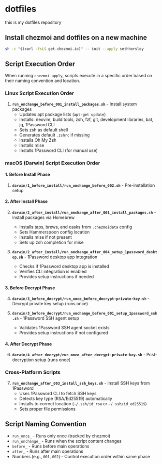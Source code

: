 # dotfiles

this is my dotfiles repository

## Install chezmoi and dotfiles on a new machine

```sh
sh -c "$(curl -fsLS get.chezmoi.io)" -- init --apply sethhorsley
```

## Script Execution Order

When running `chezmoi apply`, scripts execute in a specific order based on their naming convention and location.

### Linux Script Execution Order

1. **`run_onchange_before_001_install_packages.sh`** - Install system packages
   - Updates apt package lists (`apt-get update`)
   - Installs: neovim, build tools, zsh, fzf, git, development libraries, bat, jq, 1Password CLI
   - Sets zsh as default shell
   - Generates default `.zshrc` if missing
   - Installs Oh My Zsh
   - Installs mise
   - Installs 1Password CLI (for manual use)

### macOS (Darwin) Script Execution Order

#### 1. Before Install Phase
1. **`darwin/1_before_install/run_onchange_before_002.sh`** - Pre-installation setup

#### 2. After Install Phase
2. **`darwin/2_after_install/run_onchange_after_001_install_packages.sh`** - Install packages via Homebrew
   - Installs taps, brews, and casks from `.chezmoidata` config
   - Sets Hammerspoon config location
   - Installs mise if not present
   - Sets up zsh completion for mise

3. **`darwin/2_after_install/run_onchange_after_004_setup_1password_desktop.sh`** - 1Password desktop app integration
   - Checks if 1Password desktop app is installed
   - Verifies CLI integration is enabled
   - Provides setup instructions if needed

#### 3. Before Decrypt Phase
4. **`darwin/3_before_decrypt/run_once_before_decrypt-private-key.sh`** - Decrypt private key setup (runs once)

5. **`darwin/3_before_decrypt/run_onchange_before_001_setup_1password_ssh.sh`** - 1Password SSH agent setup
   - Validates 1Password SSH agent socket exists
   - Provides setup instructions if not configured

#### 4. After Decrypt Phase
6. **`darwin/4_after_decrypt/run_once_after_decrypt-private-key.sh`** - Post-decryption setup (runs once)

### Cross-Platform Scripts

7. **`run_onchange_after_003_install_ssh_keys.sh`** - Install SSH keys from 1Password
   - Uses 1Password CLI to fetch SSH keys
   - Detects key type (RSA/Ed25519) automatically
   - Installs to correct location (`~/.ssh/id_rsa` or `~/.ssh/id_ed25519`)
   - Sets proper file permissions

## Script Naming Convention

- `run_once_` - Runs only once (tracked by chezmoi)
- `run_onchange_` - Runs when the script content changes
- `before_` - Runs before main operations
- `after_` - Runs after main operations
- Numbers (e.g., `001`, `002`) - Control execution order within same phase
